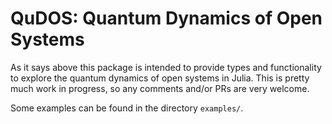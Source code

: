 QuDOS: Quantum Dynamics of Open Systems
=====

As it says above this package is intended to provide types and
functionality to explore the quantum dynamics of open systems in Julia.
This is pretty much work in progress, so any comments and/or
PRs are very welcome.

Some examples can be found in the directory `examples/`.
